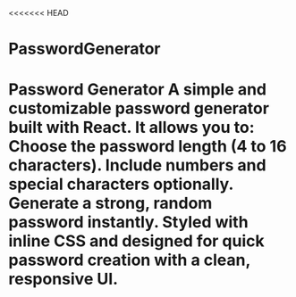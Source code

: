 <<<<<<< HEAD

# PasswordGenerator

Password Generator A simple and customizable password generator built with React. It allows you to:  Choose the password length (4 to 16 characters).  Include numbers and special characters optionally.  Generate a strong, random password instantly.  Styled with inline CSS and designed for quick password creation with a clean, responsive UI.
======================================================================================================================================================================================================================================================================================================================================================
